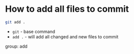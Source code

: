 # How to add all files to commit

```bash
git add .
```

- `git` - base command
- `add .` - will add all changed and new files to commit

group: add


